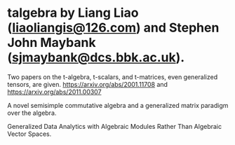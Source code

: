 # talgebra by Liang Liao (liaoliangis@126.com) and Stephen John Maybank (sjmaybank@dcs.bbk.ac.uk). 
Two papers on the t-algebra, t-scalars, and t-matrices, even generalized tensors, are given. 
https://arxiv.org/abs/2001.11708 and https://arxiv.org/abs/2011.00307

A novel semisimple commutative algebra and a generalized matrix paradigm over the algebra.  


Generalized Data Analytics with Algebraic Modules Rather Than Algebraic Vector Spaces.   
